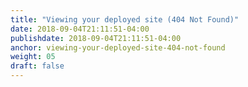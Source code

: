 ```yaml
---
title: "Viewing your deployed site (404 Not Found)"
date: 2018-09-04T21:11:51-04:00
publishdate: 2018-09-04T21:11:51-04:00
anchor: viewing-your-deployed-site-404-not-found
weight: 05
draft: false
---
```

